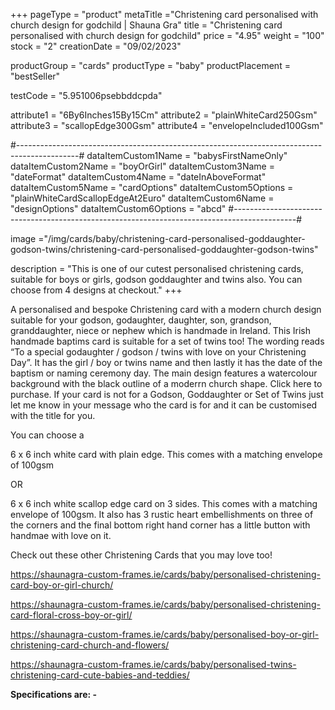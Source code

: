 +++
pageType = "product"
metaTitle ="Christening card personalised with church design for godchild | Shauna Gra"
title = "Christening card personalised with church design for godchild"
price = "4.95"
weight = "100"
stock = "2"
creationDate = "09/02/2023"

productGroup = "cards"
productType = "baby"
productPlacement = "bestSeller"

testCode = "5.951006psebbddcpda"

attribute1 = "6By6Inches15By15Cm" 
attribute2 = "plainWhiteCard250Gsm" 
attribute3 = "scallopEdge300Gsm" 
attribute4 = "envelopeIncluded100Gsm"

#---------------------------------------------------------------------------------------------#
dataItemCustom1Name = "babysFirstNameOnly"
dataItemCustom2Name = "boyOrGirl"
dataItemCustom3Name = "dateFormat"
dataItemCustom4Name = "dateInAboveFormat"
dataItemCustom5Name = "cardOptions"
dataItemCustom5Options = "plainWhiteCardScallopEdgeAt2Euro"
dataItemCustom6Name = "designOptions"
dataItemCustom6Options = "abcd"
#---------------------------------------------------------------------------------------------#
 
image ="/img/cards/baby/christening-card-personalised-goddaughter-godson-twins/christening-card-personalised-goddaughter-godson-twins"
 
description = "This is one of our cutest personalised christening cards, suitable for boys or girls, godson goddaughter and twins also. You can choose from 4 designs at checkout."
+++

A personalised and bespoke Christening card with a modern church design suitable for your godson, godaughter, daughter, son, grandson, granddaughter, niece or nephew which is handmade in Ireland. This Irish handmade baptims card is suitable for a set of twins too! The wording reads “To a special godaughter / godson / twins with love on your Christening Day”. It has the girl / boy or twins name and then lastly it has the date of the baptism or naming ceremony day. The main design features a watercolour background with the black outline of a moderrn church shape. Click here to purchase. If your card is not for a Godson, Goddaughter or Set of Twins just let me know in your message who the card is for and it can be customised with the title for you.

You can choose a

6 x 6 inch white card with plain edge. This comes with a matching envelope of 100gsm

OR

6 x 6 inch white scallop edge card on 3 sides. This comes with a matching envelope of 100gsm. It also has 3 rustic heart embellishments on three of the corners and the final bottom right hand corner has a little button with handmae with love on it.

Check out these other Christening Cards that you may love too!

https://shaunagra-custom-frames.ie/cards/baby/personalised-christening-card-boy-or-girl-church/

https://shaunagra-custom-frames.ie/cards/baby/personalised-christening-card-floral-cross-boy-or-girl/

https://shaunagra-custom-frames.ie/cards/baby/personalised-boy-or-girl-christening-card-church-and-flowers/

https://shaunagra-custom-frames.ie/cards/baby/personalised-twins-christening-card-cute-babies-and-teddies/

**Specifications are: -**
